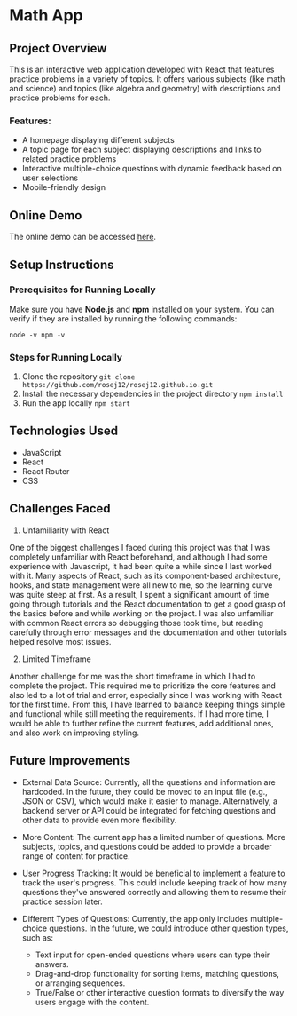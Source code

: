 # Math App

## Project Overview
This is an interactive web application developed with React that features practice problems in a variety of topics. It offers various subjects (like math and science) and topics (like algebra and geometry) with descriptions and practice problems for each.

### Features:

- A homepage displaying different subjects
- A topic page for each subject displaying descriptions and links to related practice problems
- Interactive multiple-choice questions with dynamic feedback based on user selections
- Mobile-friendly design

## Online Demo

The online demo can be accessed [here](https://rosej12.github.io/).

## Setup Instructions

### Prerequisites for Running Locally

Make sure you have **Node.js** and **npm** installed on your system. You can verify if they are installed by running the following commands:

`
node -v
npm -v
`

### Steps for Running Locally
1. Clone the repository
`git clone https://github.com/rosej12/rosej12.github.io.git`
2. Install the necessary dependencies in the project directory
`npm install`
3. Run the app locally
`npm start`

## Technologies Used

- JavaScript
- React
- React Router
- CSS

## Challenges Faced

1. Unfamiliarity with React

One of the biggest challenges I faced during this project was that I was completely unfamiliar with React beforehand, and although I had some experience with Javascript, it had been quite a while since I last worked with it. Many aspects of React, such as its component-based architecture, hooks, and state management were all new to me, so the learning curve was quite steep at first. As a result, I spent a significant amount of time going through tutorials and the React documentation to get a good grasp of the basics before and while working on the project. I was also unfamiliar with common React errors so debugging those took time, but reading carefully through error messages and the documentation and other tutorials helped resolve most issues.

2. Limited Timeframe

Another challenge for me was the short timeframe in which I had to complete the project. This required me to prioritize the core features and also led to a lot of trial and error, especially since I was working with React for the first time. From this, I have learned to balance keeping things simple and functional while still meeting the requirements. If I had more time, I would be able to further refine the current features, add additional ones, and also work on improving styling.

## Future Improvements
- External Data Source: Currently, all the questions and information are hardcoded. In the future, they could be moved to an input file (e.g., JSON or CSV), which would make it easier to manage. Alternatively, a backend server or API could be integrated for fetching questions and other data to provide even more flexibility.

- More Content: The current app has a limited number of questions. More subjects, topics, and questions could be added to provide a broader range of content for practice.

- User Progress Tracking: It would be beneficial to implement a feature to track the user's progress. This could include keeping track of how many questions they've answered correctly and allowing them to resume their practice session later.

- Different Types of Questions: Currently, the app only includes multiple-choice questions. In the future, we could introduce other question types, such as:

	- Text input for open-ended questions where users can type their answers.
	- Drag-and-drop functionality for sorting items, matching questions, or arranging sequences.
	- True/False or other interactive question formats to diversify the way users engage with the content.